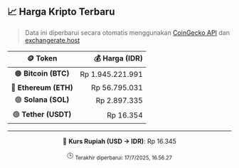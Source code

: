 

<!-- HARGA_KRIPTO -->
## 📈 Harga Kripto Terbaru

> Data ini diperbarui secara otomatis menggunakan [CoinGecko API](https://www.coingecko.com/) dan [exchangerate.host](https://exchangerate.host/)

<div align="center">

| 🪙 Token | 💰 Harga (IDR) |
|:------:|---------------:|
| 🟠 **Bitcoin (BTC)**   | Rp 1.945.221.991 |
| 🔵 **Ethereum (ETH)**  | Rp 56.795.031 |
| 🟣 **Solana (SOL)**    | Rp 2.897.335 |
| 🟢 **Tether (USDT)**   | Rp 16.354 |

---

💱 **Kurs Rupiah (USD → IDR)**: Rp 16.345

🕒 <sub>Terakhir diperbarui: 17/7/2025, 16.56.27</sub>

</div>
<!-- /HARGA_KRIPTO -->